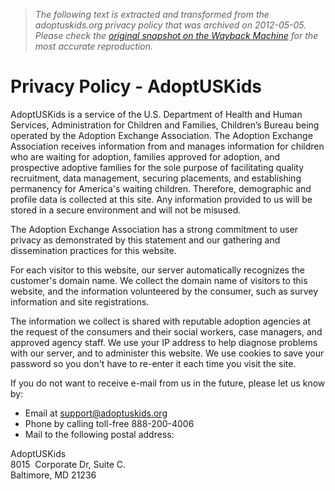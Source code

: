 > *The following text is extracted and transformed from the adoptuskids.org privacy policy that was archived on 2012-05-05. Please check the [original snapshot on the Wayback Machine](https://web.archive.org/web/20120505210724id_/http%3A//www.adoptuskids.org/privacy-policy) for the most accurate reproduction.*

# Privacy Policy - AdoptUSKids

AdoptUSKids is a service of the U.S. Department of Health and Human Services, Administration for Children and Families, Children’s Bureau being operated by the Adoption Exchange Association. The Adoption Exchange Association receives information from and manages information for children who are waiting for adoption, families approved for adoption, and prospective adoptive families for the sole purpose of facilitating quality recruitment, data management, securing placements, and establishing permanency for America's waiting children. Therefore, demographic and profile data is collected at this site. Any information provided to us will be stored in a secure environment and will not be misused.

The Adoption Exchange Association has a strong commitment to user privacy as demonstrated by this statement and our gathering and dissemination practices for this website.

For each visitor to this website, our server automatically recognizes the customer's domain name. We collect the domain name of visitors to this website, and the information volunteered by the consumer, such as survey information and site registrations.

The information we collect is shared with reputable adoption agencies at the request of the consumers and their social workers, case managers, and approved agency staff. We use your IP address to help diagnose problems with our server, and to administer this website. We use cookies to save your password so you don't have to re-enter it each time you visit the site.

If you do not want to receive e-mail from us in the future, please let us know by:

  * Email at [support@adoptuskids.org](mailto:support@adoptuskids.org)
  * Phone by calling toll-free 888-200-4006
  * Mail to the following postal address:

AdoptUSKids  
8015  Corporate Dr, Suite C.  
Baltimore, MD 21236



